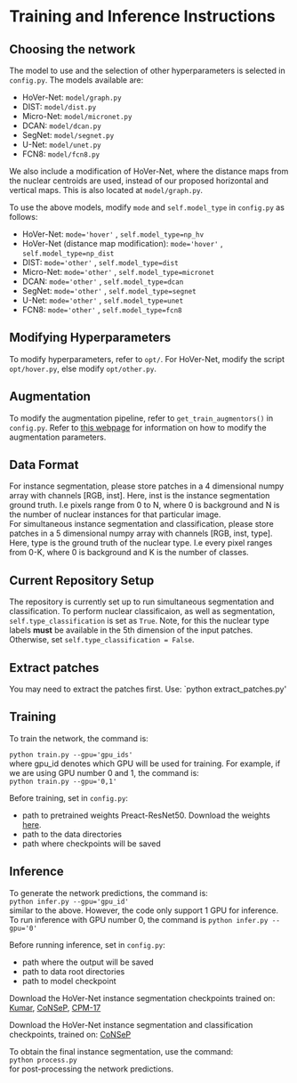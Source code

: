 # Training and Inference Instructions

## Choosing the network

The model to use and the selection of other hyperparameters is selected in `config.py`. The models available are:
- HoVer-Net: `model/graph.py`
- DIST: `model/dist.py`
- Micro-Net: `model/micronet.py`
- DCAN: `model/dcan.py`
- SegNet: `model/segnet.py`
- U-Net: `model/unet.py`
- FCN8: `model/fcn8.py`

We also include a modification of HoVer-Net, where the distance maps from the nuclear centroids are used, instead of our proposed horizontal and vertical maps. This is also located at `model/graph.py`.

To use the above models, modify `mode` and `self.model_type` in `config.py` as follows:

- HoVer-Net: `mode='hover'` , `self.model_type=np_hv`
- HoVer-Net (distance map modification): `mode='hover'` , `self.model_type=np_dist`
- DIST: `mode='other'` , `self.model_type=dist`
- Micro-Net: `mode='other'` , `self.model_type=micronet`
- DCAN: `mode='other'` , `self.model_type=dcan`
- SegNet: `mode='other'` , `self.model_type=segnet`
- U-Net: `mode='other'` , `self.model_type=unet`
- FCN8: `mode='other'` , `self.model_type=fcn8`

## Modifying Hyperparameters

To modify hyperparameters, refer to `opt/`. For HoVer-Net, modify the script `opt/hover.py`, else modify `opt/other.py`. 

## Augmentation

To modify the augmentation pipeline, refer to `get_train_augmentors()` in `config.py`. Refer to [this webpage](https://tensorpack.readthedocs.io/modules/dataflow.imgaug.html)        for information on how to modify the augmentation parameters.

## Data Format

For instance segmentation, please store patches in a 4 dimensional numpy array with channels [RGB, inst]. Here, inst is the instance segmentation ground truth. I.e pixels range from 0 to N, where 0 is background and N is the number of nuclear instances for that particular image. <br/>
For simultaneous instance segmentation and classification, please store patches in a 5 dimensional numpy array with channels [RGB, inst, type]. Here, type is the ground truth of the nuclear type. I.e every pixel ranges from 0-K, where 0 is background and K is the number of classes.

## Current Repository Setup

The repository is currently set up to run simultaneous segmentation and classification. To perform nuclear classificaion, as well as segmentation, `self.type_classification` is set as `True`. Note, for this the nuclear type labels **must** be available in the 5th dimension of the input patches. Otherwise, set `self.type_classification = False`. 

## Extract patches
You may need to extract the patches first. Use:
`python extract_patches.py'

## Training

To train the network, the command is: <br/>

`python train.py --gpu='gpu_ids'` <br/>
where gpu_id denotes which GPU will be used for training. For example, if we are using GPU number 0 and 1, the command is: <br/>
`python train.py --gpu='0,1'` <br/>

Before training, set in `config.py`:
- path to pretrained weights Preact-ResNet50. Download the weights [here](https://drive.google.com/open?id=187C9pGjlVmlqz-PlKW1K8AYfxDONrB0n).
- path to the data directories
- path where checkpoints will be saved

## Inference

To generate the network predictions, the command is: <br/>
`python infer.py --gpu='gpu_id'` <br/>
similar to the above. However, the code only support 1 GPU for inference. To run inference with GPU number 0, the command is
`python infer.py --gpu='0'` <br/>

Before running inference, set in `config.py`:
- path where the output will be saved
- path to data root directories
- path to model checkpoint

Download the HoVer-Net instance segmentation checkpoints trained on: [Kumar](https://drive.google.com/open?id=13S7VPu-4uRUQlgA5r-FO5NcA4q3nyif7), [CoNSeP](https://drive.google.com/open?id=1Yk62MtSOfopDSZT5g0ZaoaeAoRTeWUj4), [CPM-17](https://drive.google.com/open?id=1YdEfxhSt57gNL5sgWiXOZNLIkhMrnE_v)

Download the HoVer-Net instance segmentation and classification checkpoints, trained on: [CoNSeP](https://drive.google.com/open?id=1cM_iBtkUdpiblNx6Kc5Te2EKLC3hyS4b)

To obtain the final instance segmentation, use the command: <br/>
`python process.py` <br/>
for post-processing the network predictions.


